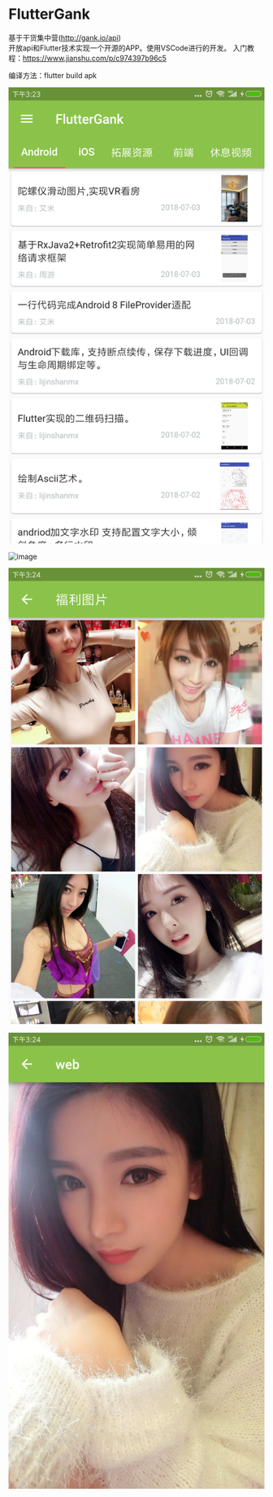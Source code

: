 # FlutterGank
基于干货集中营(http://gank.io/api)   
开放api和Flutter技术实现一个开源的APP。使用VSCode进行的开发。
入门教程：https://www.jianshu.com/p/c974397b96c5

编译方法：flutter build apk


![image](https://github.com/JasmineBen/FlutterGank/blob/master/screenshot/1.png)

![image](https://github.com/JasmineBen/FlutterGank/blob/master/screenshot/1\2.png)

![image](https://github.com/JasmineBen/FlutterGank/blob/master/screenshot/3.png)

![image](https://github.com/JasmineBen/FlutterGank/blob/master/screenshot/4.png)
